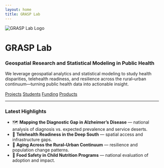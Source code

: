 ```yaml
---
layout: home
title: GRASP Lab
---
```


<div class="hero">
  <img src="{{ '/assets/logo.png' | relative_url }}" alt="GRASP Lab Logo">
  <h1>GRASP Lab</h1>
  <h3>Geospatial Research and Statistical Modeling in Public Health</h3>
  <p class="lead">
    We leverage geospatial analytics and statistical modeling to study health disparities,
    telehealth readiness, and resilience across the rural–urban continuum—turning public
    health data into actionable insight.
  </p>

  <div style="margin-top:16px">
    <a class="btn" href="{{ '/projects/'  | relative_url }}">Projects</a>
    <a class="btn" href="{{ '/students/'  | relative_url }}">Students</a>
    <a class="btn" href="{{ '/funding/'   | relative_url }}">Funding</a>
    <a class="btn" href="{{ '/products/'  | relative_url }}">Products</a>
  </div>
</div>

<hr class="rule"/>

### Latest Highlights
- 🗺️ **Mapping the Diagnostic Gap in Alzheimer’s Disease** — national analysis of diagnosis vs. expected prevalence and service deserts.
- 📶 **Telehealth Readiness in the Deep South** — spatial access and infrastructure gaps.
- 🌾 **Aging Across the Rural–Urban Continuum** — resilience and population change patterns.
- 🧒 **Food Safety in Child Nutrition Programs** — national evaluation of adoption and impact.
